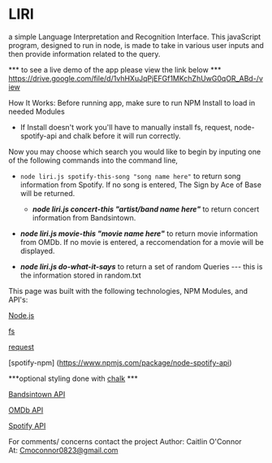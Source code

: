 # LIRI
a simple Language Interpretation and Recognition Interface. This javaScript program, designed to run in node, is made to take in various user inputs and then provide information related to the query.

*** to see a live demo of the app please view the link below ***
https://drive.google.com/file/d/1vhHXuJqPjEFGf1MKchZhUwG0qOR_ABd-/view

How It Works:
Before running app, make sure to run NPM Install to load in needed Modules
- If Install doesn't work you'll have to manually install fs, request, node-spotify-api and chalk before it will run correctly.

Now you may choose which search you would like to begin by inputing one of the following commands into the command line,



- ```node liri.js spotify-this-song "song name here"``` to return song information from Spotify. If no song is entered, The Sign by Ace of Base will be returned.
  
  - ***node liri.js concert-this "artist/band name here"*** to return concert information from Bandsintown. 
  
- ***node liri.js movie-this "movie name here"*** to return movie information from OMDb. If no movie is entered, a reccomendation for a movie will be displayed.
  
- ***node liri.js do-what-it-says*** to return a set of random Queries --- this is the information stored in random.txt



This page was built with the following technologies, NPM Modules, and API's:

[Node.js](https://nodejs.org/en/)

[fs](https://www.npmjs.com/package/fs)

[request](https://www.npmjs.com/package/request)

[spotify-npm] (https://www.npmjs.com/package/node-spotify-api)

***optional styling done with [chalk](https://www.npmjs.com/package/chalk) ***

[Bandsintown API](http://www.artists.bandsintown.com/bandsintown-api)

[OMDb API](http://www.omdbapi.com/)

[Spotify API](https://developer.spotify.com/documentation/web-api/)




For comments/ concerns contact the project 
Author: Caitlin O'Connor  
At: Cmoconnor0823@gmail.com
